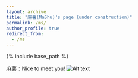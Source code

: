 ```yaml
---
layout: archive
title: "麻薯(MaShu)'s page (under construction)"
permalink: /ms/
author_profile: true
redirect_from:
  - /ms
---
```


{% include base_path %}

麻薯：Nice to meet you!
![Alt text](https://rihuanhuang.github.io/images/20230112_234649.jpg "N2MY")

